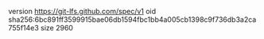 version https://git-lfs.github.com/spec/v1
oid sha256:6bc891ff3599915bae06db1594fbc1bb4a005cb1398c9f736db3a2ca755f14e3
size 2960
